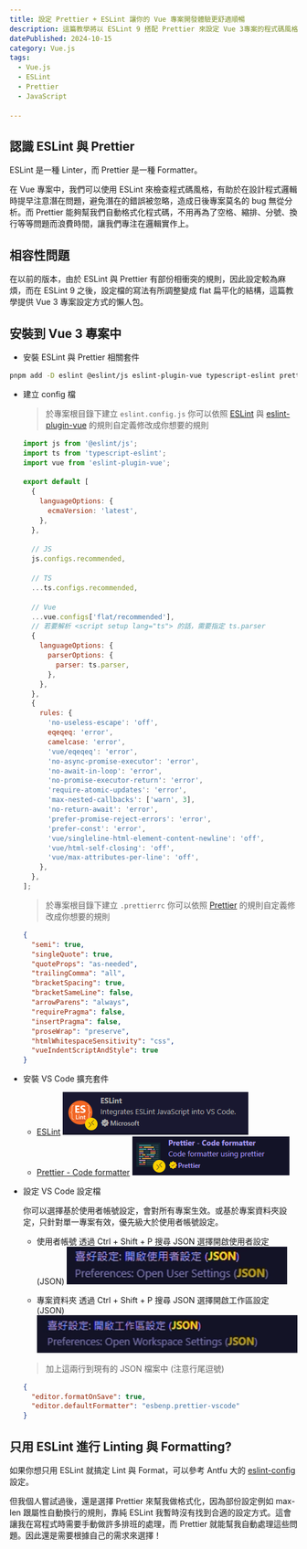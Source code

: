 ```yaml
---
title: 設定 Prettier + ESLint 讓你的 Vue 專案開發體驗更舒適順暢
description: 這篇教學將以 ESLint 9 搭配 Prettier 來設定 Vue 3專案的程式碼風格檢查與自動格式化。
datePublished: 2024-10-15
category: Vue.js
tags:
  - Vue.js
  - ESLint
  - Prettier
  - JavaScript

---
```


## 認識 ESLint 與 Prettier

ESLint 是一種 Linter，而 Prettier 是一種 Formatter。

在 Vue 專案中，我們可以使用 ESLint 來檢查程式碼風格，有助於在設計程式邏輯時提早注意潛在問題，避免潛在的錯誤被忽略，造成日後專案莫名的 bug 無從分析。而 Prettier 能夠幫我們自動格式化程式碼，不用再為了空格、縮排、分號、換行等等問題而浪費時間，讓我們專注在邏輯實作上。

## 相容性問題

在以前的版本，由於 ESLint 與 Prettier 有部份相衝突的規則，因此設定較為麻煩，而在 ESLint 9 之後，設定檔的寫法有所調整變成 flat 扁平化的結構，這篇教學提供 Vue 3 專案設定方式的懶人包。

## 安裝到 Vue 3 專案中

- 安裝 ESLint 與 Prettier 相關套件

```bash
pnpm add -D eslint @eslint/js eslint-plugin-vue typescript-eslint prettier
```

- 建立 config 檔

  > 於專案根目錄下建立 `eslint.config.js`
  > 你可以依照 [ESLint](https://eslint.org/docs/latest/rules/) 與 [eslint-plugin-vue](https://eslint.vuejs.org/rules/) 的規則自定義修改成你想要的規則

  ```js
  import js from '@eslint/js';
  import ts from 'typescript-eslint';
  import vue from 'eslint-plugin-vue';

  export default [
    {
      languageOptions: {
        ecmaVersion: 'latest',
      },
    },

    // JS
    js.configs.recommended,

    // TS
    ...ts.configs.recommended,

    // Vue
    ...vue.configs['flat/recommended'],
    // 若要解析 <script setup lang="ts"> 的話，需要指定 ts.parser
    {
      languageOptions: {
        parserOptions: {
          parser: ts.parser,
        },
      },
    },
    {
      rules: {
        'no-useless-escape': 'off',
        eqeqeq: 'error',
        camelcase: 'error',
        'vue/eqeqeq': 'error',
        'no-async-promise-executor': 'error',
        'no-await-in-loop': 'error',
        'no-promise-executor-return': 'error',
        'require-atomic-updates': 'error',
        'max-nested-callbacks': ['warn', 3],
        'no-return-await': 'error',
        'prefer-promise-reject-errors': 'error',
        'prefer-const': 'error',
        'vue/singleline-html-element-content-newline': 'off',
        'vue/html-self-closing': 'off',
        'vue/max-attributes-per-line': 'off',
      },
    },
  ];
  ```

  > 於專案根目錄下建立 `.prettierrc`
  > 你可以依照 [Prettier](https://prettier.io/docs/en/options) 的規則自定義修改成你想要的規則

  ```json
  {
    "semi": true,
    "singleQuote": true,
    "quoteProps": "as-needed",
    "trailingComma": "all",
    "bracketSpacing": true,
    "bracketSameLine": false,
    "arrowParens": "always",
    "requirePragma": false,
    "insertPragma": false,
    "proseWrap": "preserve",
    "htmlWhitespaceSensitivity": "css",
    "vueIndentScriptAndStyle": true
  }
  ```

- 安裝 VS Code 擴充套件

  - [ESLint](https://marketplace.visualstudio.com/items?itemName=dbaeumer.vscode-eslint)
    ![alt text](image.png)
  - [Prettier - Code formatter](https://marketplace.visualstudio.com/items?itemName=esbenp.prettier-vscode)
    ![alt text](image-1.png)

- 設定 VS Code 設定檔

  你可以選擇基於使用者帳號設定，會對所有專案生效。或基於專案資料夾設定，只針對單一專案有效，優先級大於使用者帳號設定。

  - 使用者帳號
    透過 Ctrl + Shift + P 搜尋 JSON 選擇開啟使用者設定 (JSON)
    ![alt text](image-2.png)

  - 專案資料夾
    透過 Ctrl + Shift + P 搜尋 JSON 選擇開啟工作區設定 (JSON)
    ![alt text](image-3.png)

  > 加上這兩行到現有的 JSON 檔案中 (注意行尾逗號)

  ```json
  {
    "editor.formatOnSave": true,
    "editor.defaultFormatter": "esbenp.prettier-vscode"
  }
  ```

## 只用 ESLint 進行 Linting 與 Formatting?

如果你想只用 ESLint 就搞定 Lint 與 Format，可以參考 Antfu 大的 [eslint-config](https://github.com/antfu/eslint-config) 設定。

但我個人嘗試過後，還是選擇 Prettier 來幫我做格式化，因為部份設定例如 max-len 跟屬性自動換行的規則，靠純 ESLint 我暫時沒有找到合適的設定方式。這會讓我在寫程式時需要手動做許多排班的處理，而 Prettier 就能幫我自動處理這些問題。因此還是需要根據自己的需求來選擇！
